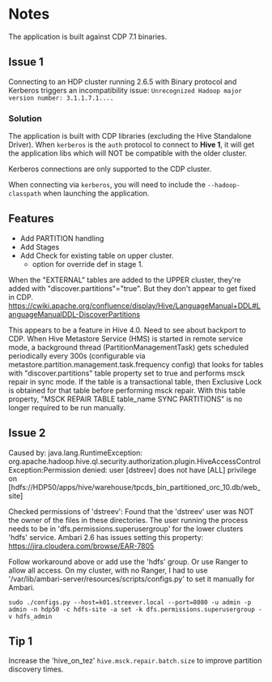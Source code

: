 # Notes

The application is built against CDP 7.1 binaries.

## Issue 1

Connecting to an HDP cluster running 2.6.5 with Binary protocol and Kerberos triggers an incompatibility issue:
`Unrecognized Hadoop major version number: 3.1.1.7.1....`

### Solution

The application is built with CDP libraries (excluding the Hive Standalone Driver).  When `kerberos` is the `auth` protocol to connect to **Hive 1**, it will get the application libs which will NOT be compatible with the older cluster.

Kerberos connections are only supported to the CDP cluster.  

When connecting via `kerberos`, you will need to include the `--hadoop-classpath` when launching the application.     

## Features

- Add PARTITION handling
- Add Stages
- Add Check for existing table on upper cluster.
    - option for override def in stage 1.
    
    
When the "EXTERNAL" tables are added to the UPPER cluster, they're added with "discover.partitions"="true".  But they
don't appear to get fixed in CDP.  https://cwiki.apache.org/confluence/display/Hive/LanguageManual+DDL#LanguageManualDDL-DiscoverPartitions

This appears to be a feature in Hive 4.0.  Need to see about backport to CDP.
When Hive Metastore Service (HMS) is started in remote service mode, a background thread (PartitionManagementTask) gets scheduled periodically every 300s (configurable via metastore.partition.management.task.frequency config) that looks for tables with "discover.partitions" table property set to true and performs msck repair in sync mode. If the table is a transactional table, then Exclusive Lock is obtained for that table before performing msck repair. With this table property, "MSCK REPAIR TABLE table_name SYNC PARTITIONS" is no longer required to be run manually.


## Issue 2

Caused by: java.lang.RuntimeException: org.apache.hadoop.hive.ql.security.authorization.plugin.HiveAccessControlException:Permission denied: user [dstreev] does not have [ALL] privilege on [hdfs://HDP50/apps/hive/warehouse/tpcds_bin_partitioned_orc_10.db/web_site]

Checked permissions of 'dstreev': Found that the 'dstreev' user was NOT the owner of the files in these directories. The user running the process needs to be in 'dfs.permissions.superusergroup' for the lower clusters 'hdfs' service.  Ambari 2.6 has issues setting this property: https://jira.cloudera.com/browse/EAR-7805

Follow workaround above or add use the 'hdfs' group. Or use Ranger to allow all access. On my cluster, with no Ranger, I had to use '/var/lib/ambari-server/resources/scripts/configs.py' to set it manually for Ambari.

`sudo ./configs.py --host=k01.streever.local --port=8080 -u admin -p admin -n hdp50 -c hdfs-site -a set -k dfs.permissions.superusergroup -v hdfs_admin`


## Tip 1

Increase the 'hive_on_tez' `hive.msck.repair.batch.size` to improve partition discovery times.
